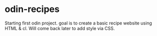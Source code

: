 # odin-recipes
Starting first odin project. goal is to create a basic recipe website using HTML & cl. Will come back later to add style via CSS.